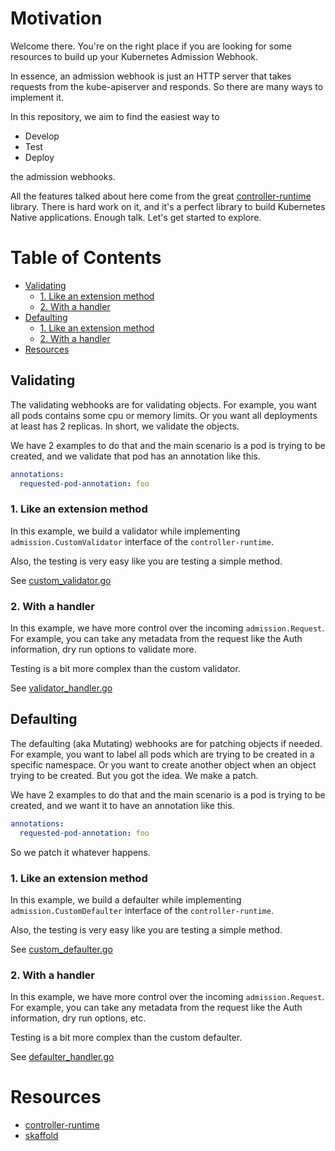 # Motivation

Welcome there. You're on the right place if you are looking for some resources to build up your Kubernetes Admission
Webhook.

In essence, an admission webhook is just an HTTP server that takes requests from the kube-apiserver and responds. So
there are many ways to implement it.

In this repository, we aim to find the easiest way to

- Develop
- Test
- Deploy

the admission webhooks.

All the features talked about here come from the
great [controller-runtime](https://github.com/kubernetes-sigs/controller-runtime) library. There is hard work on it, and
it's a perfect library to build Kubernetes Native applications. Enough talk. Let's get started to explore.

# Table of Contents

<!-- toc -->

- [Validating](#validating)
    - [1. Like an extension method](#1-like-an-extension-method)
    - [2. With a handler](#2-with-a-handler)
- [Defaulting](#defaulting)
    - [1. Like an extension method](#1-like-an-extension-method-1)
    - [2. With a handler](#2-with-a-handler-1)
- [Resources](#resources)

<!-- /toc -->

## Validating

The validating webhooks are for validating objects. For example, you want all pods contains some cpu or memory limits.
Or you want all deployments at least has 2 replicas. In short, we validate the objects.

We have 2 examples to do that and the main scenario is a pod is trying to be created, and we validate that pod has an
annotation like this.

```yaml
annotations:
  requested-pod-annotation: foo
```

### 1. Like an extension method

In this example, we build a validator while implementing `admission.CustomValidator` interface of
the `controller-runtime`.

Also, the testing is very easy like you are testing a simple method.

See [custom_validator.go](examples/custom_validator/custom_validator.go)

### 2. With a handler

In this example, we have more control over the incoming `admission.Request`. For example, you can take any metadata from
the request like the Auth information, dry run options to validate more.

Testing is a bit more complex than the custom validator.

See [validator_handler.go](examples/validator_handler/validator_handler.go)

## Defaulting

The defaulting (aka Mutating) webhooks are for patching objects if needed. For example, you want to label all pods which
are trying to be created in a specific namespace. Or you want to create another object when an object trying to be
created. But you got the idea. We make a patch.

We have 2 examples to do that and the main scenario is a pod is trying to be created, and we want it to have an
annotation like this.

```yaml
annotations:
  requested-pod-annotation: foo
```

So we patch it whatever happens.

### 1. Like an extension method

In this example, we build a defaulter while implementing `admission.CustomDefaulter` interface of
the `controller-runtime`.

Also, the testing is very easy like you are testing a simple method.

See [custom_defaulter.go](examples/custom_defaulter/custom_defaulter.go)

### 2. With a handler

In this example, we have more control over the incoming `admission.Request`. For example, you can take any metadata from
the request like the Auth information, dry run options, etc.

Testing is a bit more complex than the custom defaulter.

See [defaulter_handler.go](examples/defaulter_handler/defaulter_handler.go)

# Resources

- [controller-runtime](https://github.com/kubernetes-sigs/controller-runtime)
- [skaffold](https://github.com/GoogleContainerTools/skaffold)

